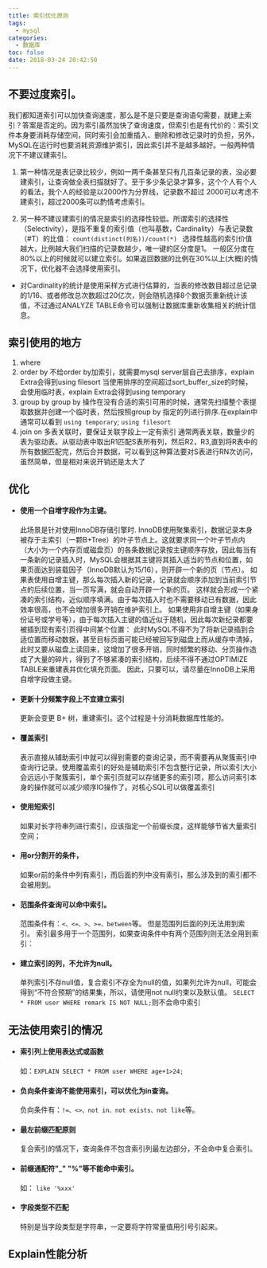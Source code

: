 ```yaml
---
title: 索引优化原则
tags:
  - mysql
categories:
  - 数据库
toc: false
date: 2018-03-24 20:42:50
---
```


 





## 不要过度索引。
我们都知道索引可以加快查询速度，那么是不是只要是查询语句需要，就建上索引？答案是否定的。因为索引虽然加快了查询速度，但索引也是有代价的：索引文件本身要消耗存储空间，同时索引会加重插入、删除和修改记录时的负担，另外，MySQL在运行时也要消耗资源维护索引，因此索引并不是越多越好。一般两种情况下不建议建索引。

1. 第一种情况是表记录比较少，例如一两千条甚至只有几百条记录的表，没必要建索引，让查询做全表扫描就好了。至于多少条记录才算多，这个个人有个人的看法，我个人的经验是以2000作为分界线，记录数不超过 2000可以考虑不建索引，超过2000条可以酌情考虑索引。

2. 另一种不建议建索引的情况是索引的选择性较低。所谓索引的选择性（Selectivity），是指不重复的索引值（也叫基数，Cardinality）与表记录数（#T）的比值：
`count(distinct(列名))/count(*) `
选择性越高的索引价值越大，比例越大我们扫描的记录数越少，唯一键的区分度是1。 一般区分度在80%以上的时候就可以建立索引。如果返回数据的比例在30%以上(大概)的情况下，优化器不会选择使用索引。

- 对Cardinality的统计是使用采样方式进行估算的，当表的修改数目超过总记录的1/16、或者修改总次数超过20亿次，则会随机选择8个数据页重新统计该值，不过通过ANALYZE TABLE命令可以强制让数据库重新收集相关的统计信息。


## 索引使用的地方
1. where
2. order by
	不给order by加索引，就需要mysql server层自己去排序，explain Extra会得到using filesort 当使用排序的空间超过sort_buffer_size的时候，会使用临时表，explain Extra会得到using temporary
3. group by
	group by 操作在没有合适的索引可用的时候，通常先扫描整个表提取数据并创建一个临时表，然后按照group by 指定的列进行排序.在explain中通常可以看到 `using temporary`; `using filesort`
4. join on 多表关联时，要保证关联字段上一定有索引
	通常两表关联，数量少的表为驱动表。从驱动表中取出R1匹配S表所有列，然后R2，R3,直到将R表中的所有数据匹配完，然后合并数据，可以看到这种算法要对S表进行RN次访问，虽然简单，但是相对来说开销还是太大了



## 优化

- #### 使用一个自增字段作为主键。
	此场景是针对使用InnoDB存储引擎时. InnoDB使用聚集索引，数据记录本身被存于主索引（一颗B+Tree）的叶子节点上。这就要求同一个叶子节点内（大小为一个内存页或磁盘页）的各条数据记录按主键顺序存放，因此每当有一条新的记录插入时，MySQL会根据其主键将其插入适当的节点和位置，如果页面达到装载因子（InnoDB默认为15/16），则开辟一个新的页（节点）。
如果表使用自增主键，那么每次插入新的记录，记录就会顺序添加到当前索引节点的后续位置，当一页写满，就会自动开辟一个新的页。
这样就会形成一个紧凑的索引结构，近似顺序填满。由于每次插入时也不需要移动已有数据，因此效率很高，也不会增加很多开销在维护索引上。
如果使用非自增主键（如果身份证号或学号等），由于每次插入主键的值近似于随机，因此每次新纪录都要被插到现有索引页得中间某个位置：
此时MySQL不得不为了将新记录插到合适位置而移动数据，甚至目标页面可能已经被回写到磁盘上而从缓存中清掉，此时又要从磁盘上读回来，这增加了很多开销，同时频繁的移动、分页操作造成了大量的碎片，得到了不够紧凑的索引结构，后续不得不通过OPTIMIZE TABLE来重建表并优化填充页面。
因此，只要可以，请尽量在InnoDB上采用自增字段做主键。

- #### 更新十分频繁字段上不宜建立索引
	更新会变更 B+ 树，重建索引。这个过程是十分消耗数据库性能的。
- #### 	覆盖索引
	表示直接从辅助索引中就可以得到需要的查询记录，而不需要再从聚簇索引中查询行记录。使用覆盖索引的好处是辅助索引不包含整行记录，所以索引大小会远远小于聚簇索引，单个索引页就可以存储更多的索引项，那么访问索引本身的操作就可以减少顺序IO操作了。对核心SQL可以做覆盖索引
- #### 使用短索引
	如果对长字符串列进行索引，应该指定一个前缀长度，这样能够节省大量索引空间；
- #### 用or分割开的条件，
	如果or前的条件中列有索引，而后面的列中没有索引，那么涉及到的索引都不会被用到。
- #### 范围条件查询可以命中索引。
	范围条件有：`<、<=、>、>=、between`等。
	但是范围列后面的列无法用到索引。 索引最多用于一个范围列，如果查询条件中有两个范围列则无法全用到索引：

- #### 建立索引的列，不允许为null。
	单列索引不存null值，复合索引不存全为null的值，如果列允许为null，可能会得到“不符合预期”的结果集，所以，请使用not null约束以及默认值。
	`SELECT * FROM user WHERE remark IS NOT NULL;`则不会命中索引



## 无法使用索引的情况
- #### 索引列上使用表达式或函数
	如：`EXPLAIN SELECT * FROM user WHERE age+1>24;`
- #### 负向条件查询不能使用索引，可以优化为in查询。
	负向条件有：`!=、<>、not in、not exists、not like`等。
- #### 最左前缀匹配原则
	复合索引的情况下，查询条件不包含索引列最左边部分，不会命中复合索引。
- #### 前缀通配符"_" "%"等不能命中索引。
	如： `like '%xxx'`  
- #### 字段类型不匹配
	特别是当字段类型是字符串，一定要将字符常量值用引号引起来。

## Explain性能分析